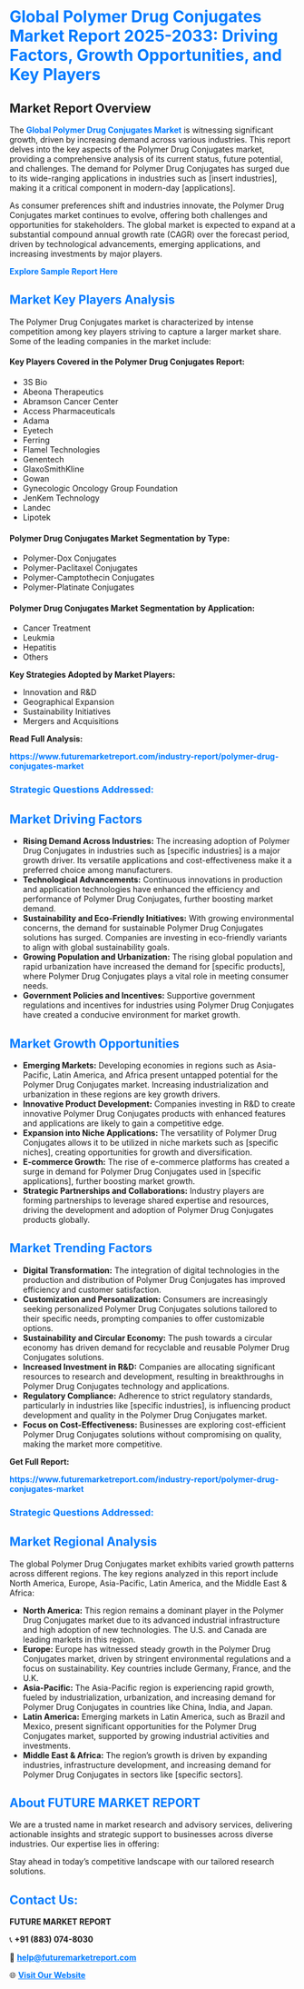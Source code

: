 <h1 style="color: #007BFF;">Global Polymer Drug Conjugates Market Report 2025-2033: Driving Factors, Growth Opportunities, and Key Players</h1>

<section id="overview">
<h2>Market Report Overview</h2>
<p>The <a href="https://www.futuremarketreport.com/industry-report/polymer-drug-conjugates-market" style="color: #007BFF; text-decoration: none;"><strong>Global Polymer Drug Conjugates Market</strong></a> is witnessing significant growth, driven by increasing demand across various industries. This report delves into the key aspects of the Polymer Drug Conjugates market, providing a comprehensive analysis of its current status, future potential, and challenges. The demand for Polymer Drug Conjugates has surged due to its wide-ranging applications in industries such as [insert industries], making it a critical component in modern-day [applications].</p>
<p>As consumer preferences shift and industries innovate, the Polymer Drug Conjugates market continues to evolve, offering both challenges and opportunities for stakeholders. The global market is expected to expand at a substantial compound annual growth rate (CAGR) over the forecast period, driven by technological advancements, emerging applications, and increasing investments by major players.</p>
</section>

<section id="overview">
<p><a href="https://www.futuremarketreport.com/request-sample/reportId=58089" style="color: #007BFF; text-decoration: none;"><strong>Explore Sample Report Here</strong></a></p>
</section>

<section id="key-players">
<h2 style="color: #007BFF;">Market Key Players Analysis</h2>
<p>The Polymer Drug Conjugates market is characterized by intense competition among key players striving to capture a larger market share. Some of the leading companies in the market include:</p>
<h4>Key Players Covered in the Polymer Drug Conjugates Report:</h4>
<ul><li>3S Bio</li><li>Abeona Therapeutics</li><li>Abramson Cancer Center</li><li>Access Pharmaceuticals</li><li>Adama</li><li>Eyetech</li><li>Ferring</li><li>Flamel Technologies</li><li>Genentech</li><li>GlaxoSmithKline</li><li>Gowan</li><li>Gynecologic Oncology Group Foundation</li><li>JenKem Technology</li><li>Landec</li><li>Lipotek</li></ul>
<h4>Polymer Drug Conjugates Market Segmentation by Type:</h4>
<ul><li>Polymer-Dox Conjugates</li><li>Polymer-Paclitaxel Conjugates</li><li>Polymer-Camptothecin Conjugates</li><li>Polymer-Platinate Conjugates</li></ul>

<h4>Polymer Drug Conjugates Market Segmentation by Application:</h4>
<ul><li>Cancer Treatment</li><li>Leukmia</li><li>Hepatitis</li><li>Others</li></ul>
<p><strong>Key Strategies Adopted by Market Players:</strong></p>
<ul>
<li>Innovation and R&D</li>
<li>Geographical Expansion</li>
<li>Sustainability Initiatives</li>
<li>Mergers and Acquisitions</li>
</ul>
</section>

<section>
<p><strong>Read Full Analysis: </strong></p><a href="https://www.futuremarketreport.com/industry-report/polymer-drug-conjugates-market" style="color: #007BFF; text-decoration: none;"><strong>https://www.futuremarketreport.com/industry-report/polymer-drug-conjugates-market</strong></a>
<h3 style="color: #007BFF;">Strategic Questions Addressed:</h3>
</section>

<section id="driving-factors">
<h2 style="color: #007BFF;">Market Driving Factors</h2>
<ul>
<li><strong>Rising Demand Across Industries:</strong> The increasing adoption of Polymer Drug Conjugates in industries such as [specific industries] is a major growth driver. Its versatile applications and cost-effectiveness make it a preferred choice among manufacturers.</li>
<li><strong>Technological Advancements:</strong> Continuous innovations in production and application technologies have enhanced the efficiency and performance of Polymer Drug Conjugates, further boosting market demand.</li>
<li><strong>Sustainability and Eco-Friendly Initiatives:</strong> With growing environmental concerns, the demand for sustainable Polymer Drug Conjugates solutions has surged. Companies are investing in eco-friendly variants to align with global sustainability goals.</li>
<li><strong>Growing Population and Urbanization:</strong> The rising global population and rapid urbanization have increased the demand for [specific products], where Polymer Drug Conjugates plays a vital role in meeting consumer needs.</li>
<li><strong>Government Policies and Incentives:</strong> Supportive government regulations and incentives for industries using Polymer Drug Conjugates have created a conducive environment for market growth.</li>
</ul>
</section>

<section id="growth-opportunities">
<h2 style="color: #007BFF;">Market Growth Opportunities</h2>
<ul>
<li><strong>Emerging Markets:</strong> Developing economies in regions such as Asia-Pacific, Latin America, and Africa present untapped potential for the Polymer Drug Conjugates market. Increasing industrialization and urbanization in these regions are key growth drivers.</li>
<li><strong>Innovative Product Development:</strong> Companies investing in R&D to create innovative Polymer Drug Conjugates products with enhanced features and applications are likely to gain a competitive edge.</li>
<li><strong>Expansion into Niche Applications:</strong> The versatility of Polymer Drug Conjugates allows it to be utilized in niche markets such as [specific niches], creating opportunities for growth and diversification.</li>
<li><strong>E-commerce Growth:</strong> The rise of e-commerce platforms has created a surge in demand for Polymer Drug Conjugates used in [specific applications], further boosting market growth.</li>
<li><strong>Strategic Partnerships and Collaborations:</strong> Industry players are forming partnerships to leverage shared expertise and resources, driving the development and adoption of Polymer Drug Conjugates products globally.</li>
</ul>
</section>

<section id="trending-factors">
<h2 style="color: #007BFF;">Market Trending Factors</h2>
<ul>
<li><strong>Digital Transformation:</strong> The integration of digital technologies in the production and distribution of Polymer Drug Conjugates has improved efficiency and customer satisfaction.</li>
<li><strong>Customization and Personalization:</strong> Consumers are increasingly seeking personalized Polymer Drug Conjugates solutions tailored to their specific needs, prompting companies to offer customizable options.</li>
<li><strong>Sustainability and Circular Economy:</strong> The push towards a circular economy has driven demand for recyclable and reusable Polymer Drug Conjugates solutions.</li>
<li><strong>Increased Investment in R&D:</strong> Companies are allocating significant resources to research and development, resulting in breakthroughs in Polymer Drug Conjugates technology and applications.</li>
<li><strong>Regulatory Compliance:</strong> Adherence to strict regulatory standards, particularly in industries like [specific industries], is influencing product development and quality in the Polymer Drug Conjugates market.</li>
<li><strong>Focus on Cost-Effectiveness:</strong> Businesses are exploring cost-efficient Polymer Drug Conjugates solutions without compromising on quality, making the market more competitive.</li>
</ul>
</section>

<section>
<p><strong>Get Full Report: </strong></p><a href="https://www.futuremarketreport.com/industry-report/polymer-drug-conjugates-market" style="color: #007BFF; text-decoration: none;"><strong>https://www.futuremarketreport.com/industry-report/polymer-drug-conjugates-market</strong></a>
<h3 style="color: #007BFF;">Strategic Questions Addressed:</h3>
</section>


<section id="regional-analysis">
<h2 style="color: #007BFF;">Market Regional Analysis</h2>
<p>The global Polymer Drug Conjugates market exhibits varied growth patterns across different regions. The key regions analyzed in this report include North America, Europe, Asia-Pacific, Latin America, and the Middle East & Africa:</p>
<ul>
<li><strong>North America:</strong> This region remains a dominant player in the Polymer Drug Conjugates market due to its advanced industrial infrastructure and high adoption of new technologies. The U.S. and Canada are leading markets in this region.</li>
<li><strong>Europe:</strong> Europe has witnessed steady growth in the Polymer Drug Conjugates market, driven by stringent environmental regulations and a focus on sustainability. Key countries include Germany, France, and the U.K.</li>
<li><strong>Asia-Pacific:</strong> The Asia-Pacific region is experiencing rapid growth, fueled by industrialization, urbanization, and increasing demand for Polymer Drug Conjugates in countries like China, India, and Japan.</li>
<li><strong>Latin America:</strong> Emerging markets in Latin America, such as Brazil and Mexico, present significant opportunities for the Polymer Drug Conjugates market, supported by growing industrial activities and investments.</li>
<li><strong>Middle East & Africa:</strong> The region’s growth is driven by expanding industries, infrastructure development, and increasing demand for Polymer Drug Conjugates in sectors like [specific sectors].</li>
</ul>
</section>

<footer>
<h2 style="color: #007BFF;">About FUTURE MARKET REPORT</h2>
<p>We are a trusted name in market research and advisory services, delivering actionable insights and strategic support to businesses across diverse industries. Our expertise lies in offering:</p>

<p>Stay ahead in today’s competitive landscape with our tailored research solutions.</p>

<h2 style="color: #007BFF;">Contact Us:</h2>
<p><strong>FUTURE MARKET REPORT</strong></p>
<p>📞 <strong>+91 (883) 074-8030</strong></p>
<p>📧 <strong><a href="mailto:help@futuremarketreport.com" style="color: #007BFF;">help@futuremarketreport.com</a></strong></p>
<p>🌐 <strong><a href="https://www.futuremarketreport.com/" style="color: #007BFF;">Visit Our Website</a></strong></p>
</footer>